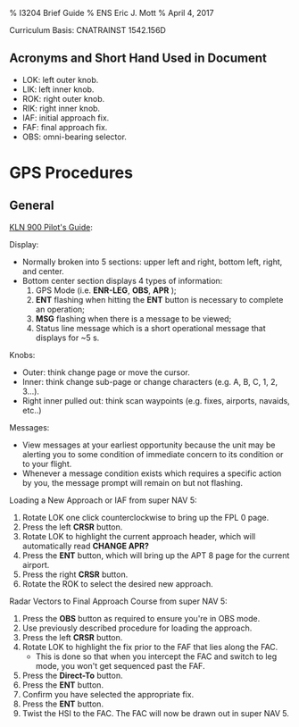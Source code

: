 % I3204 Brief Guide
% ENS Eric J. Mott
% April 4, 2017

Curriculum Basis: CNATRAINST 1542.156D

Acronyms and Short Hand Used in Document
----------------------------------------

- LOK: left outer knob.
- LIK: left inner knob.
- ROK: right outer knob.
- RIK: right inner knob.
- IAF: initial approach fix.
- FAF: final approach fix.
- OBS: omni-bearing selector.

GPS Procedures
================

General
-------

[KLN 900 Pilot's Guide][1]:

Display:
- Normally broken into 5 sections: upper left and right, bottom left, right, and
  center.
- Bottom center section displays 4 types of information:
  1. GPS Mode (i.e. **ENR-LEG**, **OBS**, **APR** );
  2. **ENT** flashing when hitting the **ENT** button is necessary to complete
     an operation;
  3. **MSG** flashing when there is a message to be viewed;
  4. Status line message which is a short operational message that displays for
     ~5 s.

Knobs:
- Outer: think change page or move the cursor.
- Inner: think change sub-page or change characters (e.g. A, B, C, 1, 2, 3...).
- Right inner pulled out: think scan waypoints (e.g. fixes, airports, navaids,
  etc..)

Messages:
- View messages at your earliest opportunity because the unit may be alerting
  you to some condition of immediate concern to its condition or to your flight.
- Whenever a message condition exists which requires a specific action by you,
  the message prompt will remain on but not flashing.


[1]: https://www.bendixking.com/HWL/media/Pilot-Guides/006-08796-0000_2.pdf

Loading a New Approach or IAF from super NAV 5:

1. Rotate LOK one click counterclockwise to bring up the FPL 0 page.
2. Press the left **CRSR** button.
3. Rotate LOK to highlight the current approach header, which will automatically
   read **CHANGE APR?**
4. Press the **ENT** button, which will bring up the APT 8 page for the current
   airport.
5. Press the right **CRSR** button.
6. Rotate the ROK to select the desired new approach.

Radar Vectors to Final Approach Course from super NAV 5:
1. Press the **OBS** button as required to ensure you're in OBS mode.
2. Use previously described procedure for loading the approach.
2. Press the left **CRSR** button.
3. Rotate LOK to highlight the fix prior to the FAF that lies along the FAC.
   - This is done so that when you intercept the FAC and switch to leg mode, you
     won't get sequenced past the FAF.
4. Press the **Direct-To** button.
5. Press the **ENT** button.
6. Confirm you have selected the appropriate fix.
7. Press the **ENT** button.
8. Twist the HSI to the FAC. The FAC will now be drawn out in super NAV 5.
